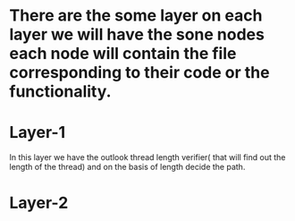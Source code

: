 # There are the some layer on each layer we will have the sone nodes each node will contain the file corresponding to their code or the functionality.

# Layer-1
In this layer we have the outlook thread length verifier( that will find out the length of the thread) and on the basis of length decide the path.

# Layer-2
